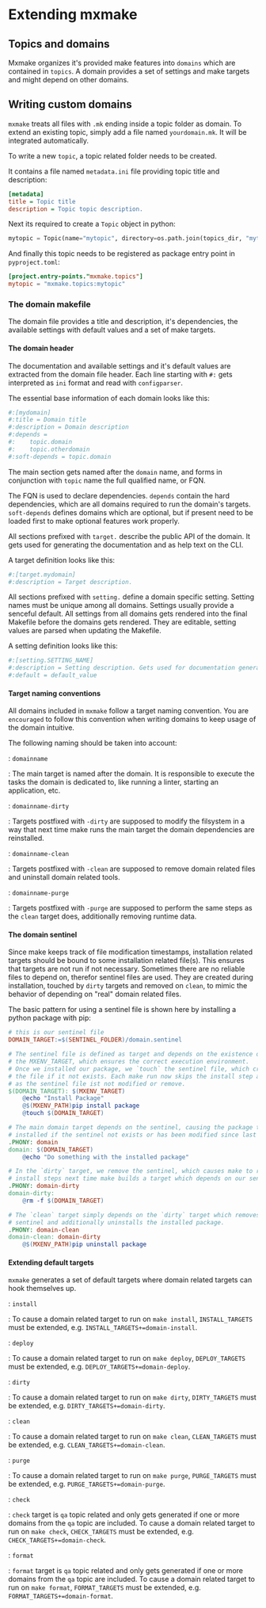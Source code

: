 # Extending mxmake

## Topics and domains

Mxmake organizes it's provided make features into `domains` which are contained in `topics`.
A domain provides a set of settings and make targets and might depend on other domains.

## Writing custom domains

`mxmake` treats all files with `.mk` ending inside a topic folder as domain.
To extend an existing topic, simply add a file named `yourdomain.mk`.
It will be integrated automatically.

To write a new `topic`, a topic related folder needs to be created.

It contains a file named `metadata.ini` file providing topic title and description:

```ini
[metadata]
title = Topic title
description = Topic topic description.
```

Next its required to create a `Topic` object in python:

```python
mytopic = Topic(name="mytopic", directory=os.path.join(topics_dir, "mytopic"))
```

And finally this topic needs to be registered as package entry point in `pyproject.toml`:

```toml
[project.entry-points."mxmake.topics"]
mytopic = "mxmake.topics:mytopic"
```

### The domain makefile

The domain file provides a title and description, it's dependencies, the available settings with default values and a set of make targets.

#### The domain header

The documentation and available settings and it's default values are extracted from the domain file header.
Each line starting with `#:` gets interpreted as `ini` format and read with `configparser`.

The essential base information of each domain looks like this:

```makefile
#:[mydomain]
#:title = Domain title
#:description = Domain description
#:depends =
#:    topic.domain
#:    topic.otherdomain
#:soft-depends = topic.domain
```

The main section gets named after the `domain` name, and forms in conjunction with `topic` name the full qualified name, or FQN.

The FQN is used to declare dependencies.
`depends` contain the hard dependencies, which are all domains required to run the domain's targets.
`soft-depends` defines domains which are optional, but if present need to be loaded first to make optional features work properly.

All sections prefixed with `target.`  describe the public API of the domain.
It gets used for generating the documentation and as help text on the CLI.

A target definition looks like this:

```ini
#:[target.mydomain]
#:description = Target description.
```

All sections prefixed with `setting.` define a domain specific setting.
Setting names must be unique among all domains.
Settings usually provide a senceful default.
All settings from all domains gets rendered into the final Makefile before the domains gets rendered.
They are editable, setting values are parsed when updating the Makefile.

A setting definition looks like this:

```ini
#:[setting.SETTING_NAME]
#:description = Setting description. Gets used for documentation generation and as help text on the CLI.
#:default = default_value
```

#### Target naming conventions

All domains included in `mxmake` follow a target naming convention.
You are `encouraged` to follow this convention when writing domains to keep usage of the domain intuitive.

The following naming should be taken into account:

: `domainname`

  : The main target is named after the domain.
    It is responsible to execute the tasks the domain is dedicated to, like running a linter, starting an application, etc.

: `domainname-dirty`

  : Targets postfixed with `-dirty` are supposed to modify the filsystem in a way that next time make runs the main target the domain dependencies are reinstalled.

: `domainname-clean`

  : Targets postfixed with `-clean` are supposed to remove domain related files and uninstall domain related tools.

: `domainname-purge`

  : Targets postfixed with `-purge` are supposed to perform the same steps as the `clean` target does, additionally removing runtime data.

#### The domain sentinel

Since make keeps track of file modification timestamps, installation related targets should be bound to some installation related file(s).
This ensures that targets are not run if not necessary.
Sometimes there are no reliable files to depend on, therefor sentinel files are used.
They are created during installation, touched by `dirty` targets and removed on `clean`, to mimic the behavior of depending on "real" domain related files.

The basic pattern for using a sentinel file is shown here by installing a python package with pip:

```makefile
# this is our sentinel file
DOMAIN_TARGET:=$(SENTINEL_FOLDER)/domain.sentinel

# The sentinel file is defined as target and depends on the existence of
# the MXENV_TARGET, which ensures the correct execution environment.
# Once we installed our package, we `touch` the sentinel file, which creates
# the file if it not exists. Each make run now skips the install step as long
# as the sentinel file ist not modified or remove.
$(DOMAIN_TARGET): $(MXENV_TARGET)
	@echo "Install Package"
	@$(MXENV_PATH)pip install package
	@touch $(DOMAIN_TARGET)

# The main domain target depends on the sentinel, causing the package to be
# installed if the sentinel not exists or has been modified since last make run.
.PHONY: domain
domain: $(DOMAIN_TARGET)
	@echo "Do something with the installed package"

# In the `dirty` target, we remove the sentinel, which causes make to run the
# install steps next time make builds a target which depends on our sentinel.
.PHONY: domain-dirty
domain-dirty:
	@rm -f $(DOMAIN_TARGET)

# The `clean` target simply depends on the `dirty` target which removes the
# sentinel and additionally uninstalls the installed package.
.PHONY: domain-clean
domain-clean: domain-dirty
	@$(MXENV_PATH)pip uninstall package
```

#### Extending default targets

`mxmake` generates a set of default targets where domain related targets can hook themselves up.

: `install`

  : To cause a domain related target to run on `make install`, `INSTALL_TARGETS` must be extended, e.g. `INSTALL_TARGETS+=domain-install`.

: `deploy`

  : To cause a domain related target to run on `make deploy`, `DEPLOY_TARGETS` must be extended, e.g. `DEPLOY_TARGETS+=domain-deploy`.

: `dirty`

  : To cause a domain related target to run on `make dirty`, `DIRTY_TARGETS` must be extended, e.g. `DIRTY_TARGETS+=domain-dirty`.

: `clean`

  : To cause a domain related target to run on `make clean`, `CLEAN_TARGETS` must be extended, e.g. `CLEAN_TARGETS+=domain-clean`.

: `purge`

  : To cause a domain related target to run on `make purge`, `PURGE_TARGETS` must be extended, e.g. `PURGE_TARGETS+=domain-purge`.

: `check`

  : `check` target is `qa` topic related and only gets generated if one or more domains from the `qa` topic are included.
    To cause a domain related target to run on `make check`, `CHECK_TARGETS` must be extended, e.g. `CHECK_TARGETS+=domain-check`.

: `format`

  : `format` target is `qa` topic related and only gets generated if one or more domains from the `qa` topic are included.
    To cause a domain related target to run on `make format`, `FORMAT_TARGETS` must be extended, e.g. `FORMAT_TARGETS+=domain-format`.
